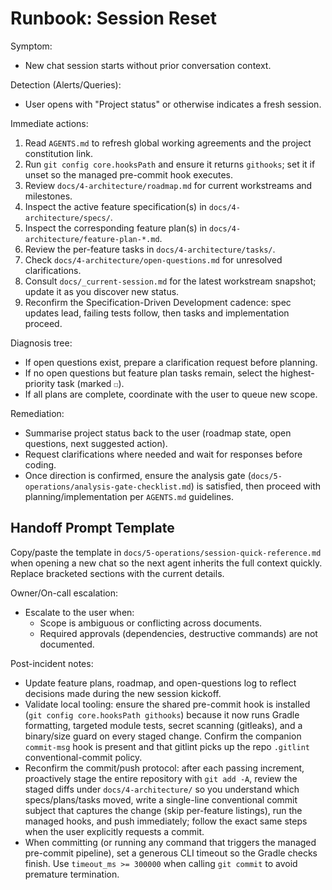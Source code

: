 # Runbook: Session Reset

Symptom:
- New chat session starts without prior conversation context.

Detection (Alerts/Queries):
- User opens with "Project status" or otherwise indicates a fresh session.

Immediate actions:
1. Read `AGENTS.md` to refresh global working agreements and the project constitution link.
2. Run `git config core.hooksPath` and ensure it returns `githooks`; set it if unset so the managed pre-commit hook executes.
3. Review `docs/4-architecture/roadmap.md` for current workstreams and milestones.
4. Inspect the active feature specification(s) in `docs/4-architecture/specs/`.
5. Inspect the corresponding feature plan(s) in `docs/4-architecture/feature-plan-*.md`.
6. Review the per-feature tasks in `docs/4-architecture/tasks/`.
7. Check `docs/4-architecture/open-questions.md` for unresolved clarifications.
8. Consult `docs/_current-session.md` for the latest workstream snapshot; update it as you discover new status.
9. Reconfirm the Specification-Driven Development cadence: spec updates lead, failing tests follow, then tasks and implementation proceed.

Diagnosis tree:
- If open questions exist, prepare a clarification request before planning.
- If no open questions but feature plan tasks remain, select the highest-priority task (marked `☐`).
- If all plans are complete, coordinate with the user to queue new scope.

Remediation:
- Summarise project status back to the user (roadmap state, open questions, next suggested action).
- Request clarifications where needed and wait for responses before coding.
- Once direction is confirmed, ensure the analysis gate (`docs/5-operations/analysis-gate-checklist.md`) is satisfied, then proceed with planning/implementation per `AGENTS.md` guidelines.

## Handoff Prompt Template
Copy/paste the template in `docs/5-operations/session-quick-reference.md` when opening a new chat so the next agent inherits the full context quickly. Replace bracketed sections with the current details.

Owner/On-call escalation:
- Escalate to the user when:
  * Scope is ambiguous or conflicting across documents.
  * Required approvals (dependencies, destructive commands) are not documented.

Post-incident notes:
- Update feature plans, roadmap, and open-questions log to reflect decisions made during the new session kickoff.
- Validate local tooling: ensure the shared pre-commit hook is installed (`git config core.hooksPath githooks`) because it now runs Gradle formatting, targeted module tests, secret scanning (gitleaks), and a binary/size guard on every staged change. Confirm the companion `commit-msg` hook is present and that gitlint picks up the repo `.gitlint` conventional-commit policy.
- Reconfirm the commit/push protocol: after each passing increment, proactively stage the entire repository with `git add -A`, review the staged diffs under `docs/4-architecture/` so you understand which specs/plans/tasks moved, write a single-line conventional commit subject that captures the change (skip per-feature listings), run the managed hooks, and push immediately; follow the exact same steps when the user explicitly requests a commit.
- When committing (or running any command that triggers the managed pre-commit pipeline), set a generous CLI timeout so the Gradle checks finish. Use `timeout_ms >= 300000` when calling `git commit` to avoid premature termination.
